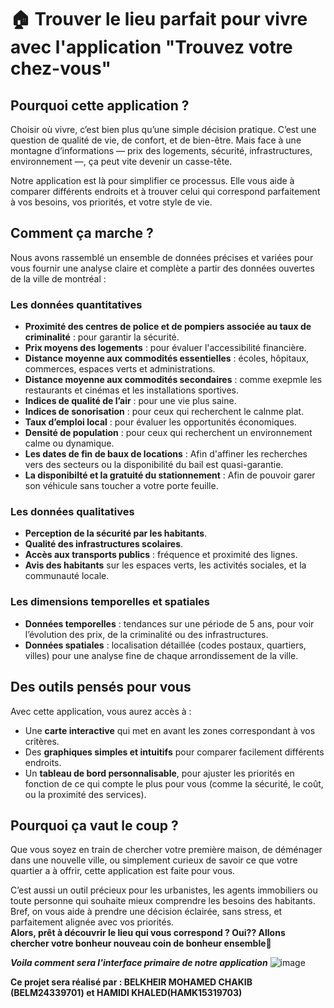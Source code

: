 # 🏠 Trouver le lieu parfait pour vivre avec l'application "Trouvez votre chez-vous" 

## **Pourquoi cette application ?**  

Choisir où vivre, c’est bien plus qu’une simple décision pratique. C’est une question de qualité de vie, de confort, et de bien-être. Mais face à une montagne d’informations — prix des logements, sécurité, infrastructures, environnement —, ça peut vite devenir un casse-tête.  

Notre application est là pour simplifier ce processus. Elle vous aide à comparer différents endroits et à trouver celui qui correspond parfaitement à vos besoins, vos priorités, et votre style de vie.  

## **Comment ça marche ?**  

Nous avons rassemblé un ensemble de données précises et variées pour vous fournir une analyse claire et complète a partir des données ouvertes de la ville de montréal :  

### **Les données quantitatives** 
- **Proximité des centres de police et de pompiers associée au taux de criminalité** : pour garantir la sécurité.  
- **Prix moyens des logements** : pour évaluer l'accessibilité financière.    
- **Distance moyenne aux commodités essentielles** : écoles, hôpitaux, commerces, espaces verts et administrations.
- **Distance moyenne aux commodités secondaires** : comme exepmle les restaurants et cinémas et les installations sportives.
- **Indices de qualité de l’air** : pour une vie plus saine.
- **Indices de sonorisation** : pour ceux qui recherchent le calnme plat.
- **Taux d’emploi local** : pour évaluer les opportunités économiques.  
- **Densité de population** : pour ceux qui recherchent un environnement calme ou dynamique.
-  **Les dates de fin de baux de locations** : Afin d'affiner les recherches vers des secteurs ou la disponibilité du bail est quasi-garantie.
-  **La disponibilté et la gratuité du stationnement** : Afin de pouvoir garer son véhicule sans toucher a votre porte feuille.

### **Les données qualitatives**  
- **Perception de la sécurité par les habitants**.  
- **Qualité des infrastructures scolaires**.  
- **Accès aux transports publics** : fréquence et proximité des lignes.  
- **Avis des habitants** sur les espaces verts, les activités sociales, et la communauté locale.  

### **Les dimensions temporelles et spatiales**  
- **Données temporelles** : tendances sur une période de 5 ans, pour voir l’évolution des prix, de la criminalité ou des infrastructures.  
- **Données spatiales** : localisation détaillée (codes postaux, quartiers, villes) pour une analyse fine de chaque arrondissement de la ville.  

## **Des outils pensés pour vous**  

Avec cette application, vous aurez accès à :  
- Une **carte interactive** qui met en avant les zones correspondant à vos critères.  
- Des **graphiques simples et intuitifs** pour comparer facilement différents endroits.  
- Un **tableau de bord personnalisable**, pour ajuster les priorités en fonction de ce qui compte le plus pour vous (comme la sécurité, le coût, ou la proximité des services).  

## **Pourquoi ça vaut le coup ?**  

Que vous soyez en train de chercher votre première maison, de déménager dans une nouvelle ville, ou simplement curieux de savoir ce que votre quartier a à offrir, cette application est faite pour vous.  

C’est aussi un outil précieux pour les urbanistes, les agents immobiliers ou toute personne qui souhaite mieux comprendre les besoins des habitants. Bref, on vous aide à prendre une décision éclairée, sans stress, et parfaitement alignée avec vos priorités.  
**Alors, prêt à découvrir le lieu qui vous correspond ? Oui?? Allons chercher votre bonheur nouveau coin de bonheur ensemble🌟**

***Voila comment sera l'interface primaire de notre application***
                      ![image](https://github.com/user-attachments/assets/0775abf4-6043-4924-83cb-94930c66cc0e)


**Ce projet sera réalisé par : BELKHEIR MOHAMED CHAKIB (BELM24339701) et HAMIDI KHALED(HAMK15319703)**
